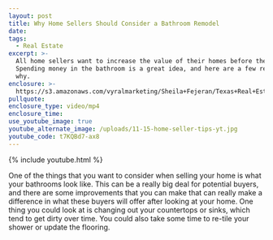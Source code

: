 ```yaml
---
layout: post
title: Why Home Sellers Should Consider a Bathroom Remodel
date:
tags:
  - Real Estate
excerpt: >-
  All home sellers want to increase the value of their homes before they sell.
  Spending money in the bathroom is a great idea, and here are a few reasons
  why.
enclosure: >-
  https://s3.amazonaws.com/vyralmarketing/Sheila+Fejeran/Texas+Real+Estate+Pro-+Why+Home+Sellers+Should+Consider+a+Bathroom+Remodel.mp4
pullquote:
enclosure_type: video/mp4
enclosure_time:
use_youtube_image: true
youtube_alternate_image: /uploads/11-15-home-seller-tips-yt.jpg
youtube_code: t7KQBd7-ax8
---
```


{% include youtube.html %}

One of the things that you want to consider when selling your home is what your bathrooms look like. This can be a really big deal for potential buyers, and there are some improvements that you can make that can really make a difference in what these buyers will offer after looking at your home. One thing you could look at is changing out your countertops or sinks, which tend to get dirty over time. You could also take some time to re-tile your shower or update the flooring.